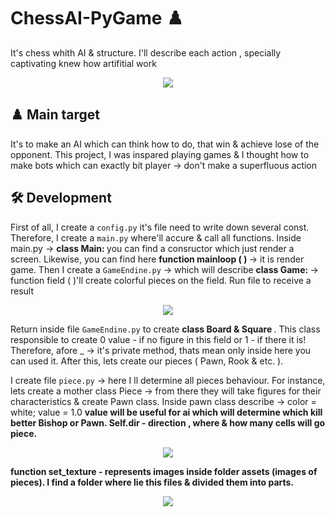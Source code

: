 # ChessAI-PyGame ♟️
It's chess whith AI &amp; structure. I'll describe each action , specially captivating knew how artifitial work
<p align="center">
  <img src="https://media.giphy.com/media/r2qg4IWMJhtAc/giphy.gif">
</p>
<h2> ♟️ Main target </h2>
<p> It's to make an AI which can think how to do, that win & achieve lose of the opponent. This project, I was inspared playing games & I thought how to make bots which can exactly bit player -> don't make a superfluous action </p>
<h2> 🛠️ Development </h2>
<p> First of all, I create a <code>config.py</code> it's file need to write down several const. Therefore, I create a <code>main.py</code> where'll accure & call all functions. Inside main.py -> <b> class Main: </b> you can find a consructor which just render a screen. Likewise, you can find here <b> function mainloop ( ) </b> -> it is render game. Then I create a <code>GameEndine.py</code> -> which will describe <b> class Game: </b> -> function field ( )'ll create colorful pieces on the field. Run file to receive a result</p>
<p align="center">
  <img src="https://sun9-86.userapi.com/impg/IUCiK5LIyFKrqmM27u-wRPvTONmi_vwBEzL_yg/DUZ-Pkmmq5Y.jpg?size=1280x818&quality=96&sign=b605a29f3e408e427351be2b9cf58aed&type=album">
</p>
<p> Return inside file <code>GameEndine.py</code> to create <b> class Board & Square </b>. This class responsible to create 0 value - if no figure in this field or 1 - if there it is! Therefore, afore _ -> it's private method, thats mean only inside here you can used it. After this, lets create our pieces ( Pawn, Rook & etc. ). </p>
<p> I create file <code>piece.py</code> -> here I ll determine all pieces behaviour. For instance, lets create a mother class Piece -> from there they will take figures for their characteristics & create Pawn class. Inside pawn class describe -> color = white; value = 1.0 <b> value will be useful for ai which will determine which kill better Bishop or Pawn. <b> Self.dir - direction </b>, where & how many cells will go piece. </p>
<p align="center">
  <img src="https://sun9-4.userapi.com/impg/ljN_spKhbj7iPH5a7xVFW4vkKELMhx_eygBPuA/OgcR0gcCgb4.jpg?size=1280x775&quality=96&sign=61e09533bf9d88ebce891da422a869bc&type=album">
</p>
<p> <b>function set_texture</b> - represents images inside folder assets (images of pieces). I find a folder where lie this files & divided them into parts. </p>
<p align="center">
  <img src="https://sun9-38.userapi.com/impg/-8VTvqM_WEgQJ4D-KZaz1vWiGjemgU2AbD_V3w/1dnt2Vm33kY.jpg?size=752x790&quality=96&sign=70d3f575a82c0781eb8e010ccf8ee9a8&type=album">
</p>
<p>  </p>
